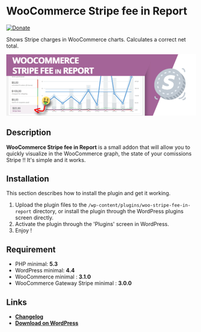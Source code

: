 # WooCommerce Stripe fee in Report
[![Donate](https://img.shields.io/badge/Donate-PayPal-green.svg)](https://www.paypal.me/rvola)

Shows Stripe charges in WooCommerce charts. Calculates a correct net total.

![banner](/.github/banner.jpg)

## Description

**WooCommerce Stripe fee in Report** is a small addon that will allow you to quickly visualize in the WooCommerce graph, the state of your comissions Stripe !!
It's simple and it works.

## Installation

This section describes how to install the plugin and get it working.

1. Upload the plugin files to the `/wp-content/plugins/woo-stripe-fee-in-report` directory, or install the plugin through the WordPress plugins screen directly.
2. Activate the plugin through the 'Plugins' screen in WordPress.
3. Enjoy !

## Requirement

* PHP minimal: **5.3**
* WordPress minimal: **4.4**
* WooCommerce minimal : **3.1.0**
* WooCommerce Gateway Stripe minimal : **3.0.0**

## Links

* [**Changelog**](https://github.com/rvola/woo-stripe-fee-in-report/blob/master/CHANGELOG.md)
* [**Download on WordPress**](https://wordpress.org/plugins/woo-stripe-fee-in-report/)


